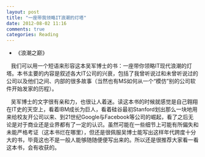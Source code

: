 ```yaml
---
layout: post
title: "一座带我领略IT浪潮的灯塔"
date: 2012-08-02 11:16
comments: true
categories: Reading
---
```


* 《浪潮之巅》

   我们可以用一个短语来形容这本吴军博士的书：一座带你领略IT现代浪潮的灯塔。本书主要的内容是叙述各大IT公司的兴衰，包括了我曾听说过和未曾听说过的公司以及他们之间、内部的很多故事（当然也有MS如何从一个“模仿”别的公司软件开始发家的历程）。

   吴军博士的文字很有亲和力，也很让人着迷。读这本书的时候就感觉是自己翱翔在IT史的天空上，看着IBM成长为巨人，看着硅谷最初Stanford划出那么一块地用来给校友开公司以来、到21世纪Google与Facebook等公司的崛起，看了之后无论是对于商业还是业界都有了一定的认识。虽然可能在一些细节上可能有所偏失和未能严格考证（这本书烂在哪里），但还是很佩服吴博士能写出这样年代跨度十分大的书，毕竟这也不是一般人能够随随便便写出来的。所以还是很推荐大家看一看这本书，会有收获的。



